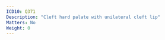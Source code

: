 ```yaml
---
ICD10: Q371
Description: "Cleft hard palate with unilateral cleft lip"
Matters: No
Weight: 0
---
```


